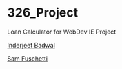 # 326_Project
Loan Calculator for WebDev IE Project

[Inderjeet Badwal](https://github.com/fs160313/326_Project/blob/master/InderjeetBadwal.md)

[Sam Fuschetti](https://github.com/fs160313/326_Project/blob/master/SamFuschetti.md)
